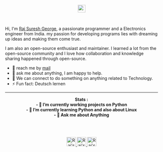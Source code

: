 
<p align="center"><img src="https://media.giphy.com/media/hvRJCLFzcasrR4ia7z/giphy.gif" width="25px">
</p>

<br />

Hi, I'm [Raj Suresh George](https://rajsureshgeorge.github.io/My-Portfolio/), a passionate programmer and a Electronics engineer from India. my passion for developing programs lies with dreaming up ideas and making them come true.
<br>
 
I am also an open-source enthusiast and maintainer. I learned a lot from the open-source community and I love how collaboration and knowledge sharing happened through open-source.

- 💼 reach me by [mail](mailto:rajsureshgeo@protonmail.com) 
- 💬 ask me about anything, I am happy to help.
- 👯 We can connect to do something on anything related to Technology.
- ⚡ Fun fact: Deutsch lernen


---     
<p align="center">
  <b>Stats :</b><br>
  <b>- 🔭 I’m currently working projects on Python</b> <br>
  <b>- 🌱 I’m currently learning Python and also about Linux </b> <br>
  <b >- 💬 Ask me about Anything</b><br>
  <br><br>
 <!-- <img src="https://github-readme-stats.vercel.app/api/top-langs/?username=rajsureshgeorge&langs_count=5&theme=radical">-->
</p>
<p align="center">
<br/>
<a href="https://twitter.com/rajsureshgeorge">  
  <img alt="Raj's Twitter" width="30px" src="https://icons8.com/icon/z6gJ8gyjaapn/twitter" />

</a>

<a href="https://github.com/rajsureshgeorge">
  <img alt="Raj's Github" width="30px" src="https://icons8.com/icon/v551nqGeHhGn/github" />
</a>
<a href="mailto:rajsureshgeo@protonmail.com">
  <img alt="Raj's Mail" width="30px" src="https://icons8.com/icon/62/letter" />
</a>

</p>

